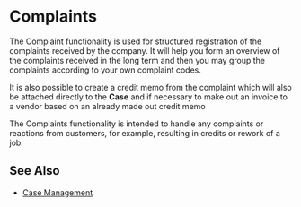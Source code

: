 # Complaints
The Complaint functionality is used for structured registration of the complaints received by the company. It will help you form an overview of the complaints received in the long term and then you may group the complaints according to your own complaint codes.

It is also possible to create a credit memo from the complaint which will also be attached directly to the **Case** and if necessary to make out an invoice to a vendor based on an already made out credit memo

The Complaints functionality is intended to handle any complaints or reactions from customers, for example, resulting in credits or rework of a job.

## See Also

- <a href="../pvscasemanagement/" target="_self">Case Management</a>

